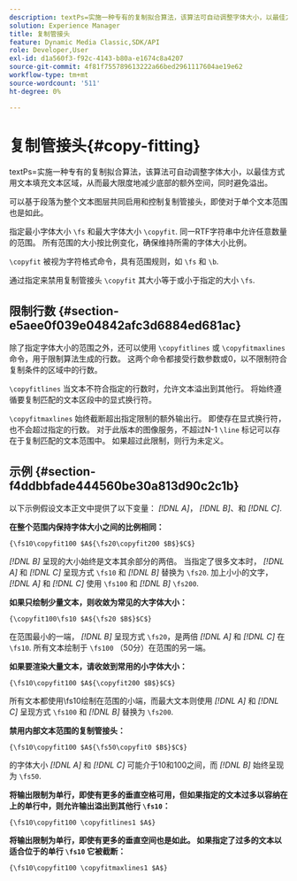 ```yaml
---
description: textPs=实施一种专有的复制拟合算法，该算法可自动调整字体大小，以最佳方式用文本填充文本区域，从而最大限度地减少底部的额外空间，同时避免溢出。
solution: Experience Manager
title: 复制管接头
feature: Dynamic Media Classic,SDK/API
role: Developer,User
exl-id: d1a560f3-f92c-4143-b80a-e1674c8a4207
source-git-commit: 4f81f755789613222a66bed2961117604ae19e62
workflow-type: tm+mt
source-wordcount: '511'
ht-degree: 0%

---
```


# 复制管接头{#copy-fitting}

textPs=实施一种专有的复制拟合算法，该算法可自动调整字体大小，以最佳方式用文本填充文本区域，从而最大限度地减少底部的额外空间，同时避免溢出。

可以基于段落为整个文本图层共同启用和控制复制管接头，即使对于单个文本范围也是如此。

指定最小字体大小 `\fs` 和最大字体大小 `\copyfit`. 同一RTF字符串中允许任意数量的范围。 所有范围的大小按比例变化，确保维持所需的字体大小比例。

`\copyfit` 被视为字符格式命令，具有范围规则，如 `\fs` 和 `\b`.

通过指定来禁用复制管接头 `\copyfit` 其大小等于或小于指定的大小 `\fs`.

## 限制行数 {#section-e5aee0f039e04842afc3d6884ed681ac}

除了指定字体大小的范围之外，还可以使用 `\copyfitlines` 或 `\copyfitmaxlines` 命令，用于限制算法生成的行数。 这两个命令都接受行数参数或0，以不限制符合复制条件的区域中的行数。

`\copyfitlines` 当文本不符合指定的行数时，允许文本溢出到其他行。 将始终遵循要复制匹配的文本区段中的显式换行符。

`\copyfitmaxlines` 始终截断超出指定限制的额外输出行。 即使存在显式换行符，也不会超过指定的行数。 对于此版本的图像服务，不超过N-1 `\line` 标记可以存在于复制匹配的文本范围中。 如果超过此限制，则行为未定义。

## 示例 {#section-f4ddbbfade444560be30a813d90c2c1b}

以下示例假设文本正文中提供了以下变量： *[!DNL $A$]*， *[!DNL $B$]*、和 *[!DNL $C$]*.

**在整个范围内保持字体大小之间的比例相同：**

`{\fs10\copyfit100 $A${\fs20\copyfit200 $B$}$C$}`

*[!DNL $B$]* 呈现的大小始终是文本其余部分的两倍。 当指定了很多文本时， *[!DNL $A$]* 和 *[!DNL $C$]* 呈现方式 `\fs10` 和 *[!DNL $B$]* 替换为 `\fs20`. 加上小小的文字， *[!DNL $A$]* 和 *[!DNL $C$]* 使用 `\fs100` 和 *[!DNL $B$]* `\fs200`.

**如果只绘制少量文本，则收敛为常见的大字体大小：**

`{\copyfit100\fs10 $A${\fs20 $B$}$C$}`

在范围最小的一端， *[!DNL $B$]* 呈现方式 `\fs20`，是两倍 *[!DNL $A$]* 和 *[!DNL $C$]* 在 `\fs10`. 所有文本绘制于 `\fs100` （50分）在范围的另一端。

**如果要渲染大量文本，请收敛到常用的小字体大小：**

`{\fs10\copyfit100 $A${\copyfit200 $B$}$C$}`

所有文本都使用\fs10绘制在范围的小端，而最大文本则使用 *[!DNL $A$]* 和 *[!DNL $C$]* 呈现方式 `\fs100` 和 *[!DNL $B$]* 替换为 `\fs200`.

**禁用内部文本范围的复制管接头：**

`{\fs10\copyfit100 $A${\fs50\copyfit0 $B$}$C$}`

的字体大小 *[!DNL $A$]* 和 *[!DNL $C$]* 可能介于10和100之间，而 *[!DNL $B$]* 始终呈现为 `\fs50`.

**将输出限制为单行，即使有更多的垂直空格可用，但如果指定的文本过多以容纳在上的单行中，则允许输出溢出到其他行 `\fs10`：**

`{\fs10\copyfit100 \copyfitlines1 $A$}`

**将输出限制为单行，即使有更多的垂直空间也是如此。 如果指定了过多的文本以适合位于的单行 `\fs10` 它被截断：**

`{\fs10\copyfit100 \copyfitmaxlines1 $A$}`
